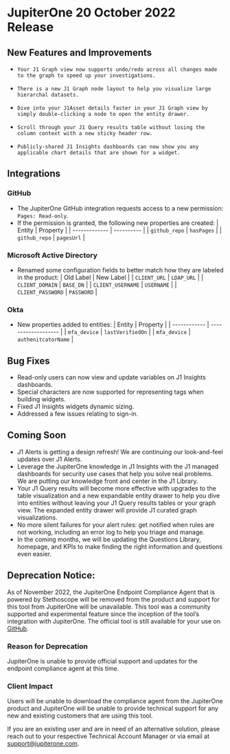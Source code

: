 # JupiterOne 20 October 2022 Release

## New Features and Improvements
-     Your J1 Graph view now supports undo/redo across all changes made to the graph to speed up your investigations. 
-     There is a new J1 Graph node layout to help you visualize large hierarchal datasets. 
-     Dive into your J1Asset details faster in your J1 Graph view by simply double-clicking a node to open the entity drawer. 
-     Scroll through your J1 Query results table without losing the column context with a new sticky header row.
-     Publicly-shared J1 Insights dashboards can now show you any applicable chart details that are shown for a widget. 


## Integrations

### GitHub
 - The JupiterOne GitHub integration requests access to a new permission: `Pages: Read-only`.
 - If the permission is granted, the following new properties are created:
    | Entity        | Property   |
    | ------------- | ---------- |
    | `github_repo` | `hasPages` |
    | `github_repo` | `pagesUrl` |


### Microsoft Active Directory
  - Renamed some configuration fields to better match how they are labeled in the product:
    | Old Label         | New Label  |
    | `CLIENT_URL`      | `LDAP_URL` |
    | `CLIENT_DOMAIN`   | `BASE_DN`  |
    | `CLIENT_USERNAME` | `USERNAME` |
    | `CLIENT_PASSWORD` | `PASSWORD` |

### Okta
  - New properties added to entities:
    | Entity       | Property            |
    | ------------ | ------------------- |
    | `mfa_device` | `lastVerifiedOn`    |
    | `mfa_device` | `authenitcatorName` |

## Bug Fixes
-   Read-only users can now view and update variables on J1 Insights dashboards.
-   Special characters are now supported for representing tags when building widgets. 
-   Fixed J1 Insights widgets dynamic sizing. 
-   Addressed a few issues relating to sign-in. 

## Coming Soon
- J1 Alerts is getting a design refresh! We are continuing our look-and-feel updates over J1 Alerts. 
- Leverage the JupiterOne knowledge in J1 Insights with the J1 managed dashboards for security use cases that help you solve real problems. We are putting our knowledge front and center in the J1 Library. 
- Your J1 Query results will become more effective with upgrades to the table visualization and a new expandable entity drawer to help you dive into entities without leaving your J1 Query results tables or your graph view. The expanded entity drawer will provide J1 curated graph visualizations.
- No more silent failures for your alert rules: get notified when rules are not working, including an error log to help you triage and manage. 
- In the coming months, we will be updating the Questions Library, homepage, and KPIs to make finding the right information and questions even easier.

## Deprecation Notice:

As of November 2022, the JupiterOne Endpoint Compliance Agent that is powered by Stethoscope will be removed from the product and support for this tool from JupiterOne will be unavailable. This tool was a community supported and experimental feature since the inception of the tool’s integration with JupiterOne. The official tool is still available for your use on [GitHub](https://github.com/Netflix-Skunkworks/stethoscope).

### Reason for Deprecation

JupiterOne is unable to provide official support and updates for the endpoint compliance agent at this time.

### Client Impact

Users will be unable to download the compliance agent from the JupiterOne product and JupiterOne will be unable to provide technical support for any new and existing customers that are using this tool.

If you are an existing user and are in need of an alternative solution, please reach out to your respective Technical Account Manager or via email at support@jupiterone.com.

